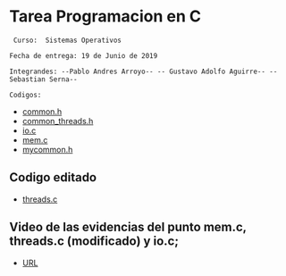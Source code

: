 # Tarea Programacion en C 
`` Curso:  Sistemas Operativos``

 ``Fecha de entrega: 19 de Junio de 2019``

 ``Integrandes: --Pablo Andres Arroyo-- -- Gustavo Adolfo Aguirre-- --Sebastian Serna--``

 ``Codigos: ``

* [common.h](https://github.com/lgustavoaguirre/SistemasOperativos/blob/master/tarea_01_ostep/common.h)
* [common_threads.h](https://github.com/lgustavoaguirre/SistemasOperativos/blob/master/tarea_01_ostep/common_threads.h)
* [io.c](https://github.com/lgustavoaguirre/SistemasOperativos/blob/master/tarea_01_ostep/io.c)
* [mem.c](https://github.com/lgustavoaguirre/SistemasOperativos/blob/master/tarea_01_ostep/mem.c)
* [mycommon.h](https://github.com/lgustavoaguirre/SistemasOperativos/blob/master/tarea_01_ostep/mycommon.h)

## Codigo editado

* [threads.c](https://github.com/lgustavoaguirre/SistemasOperativos/blob/master/tarea_01_ostep/threads.c)

## Video de las evidencias del punto mem.c, threads.c (modificado) y io.c; 

* [URL](https://www.youtube.com/watch?v=srDV44TyHV8&list=PLNqsgMwXL3mE-BNy1wgnthqdbpEiemMfQ&index=5)
